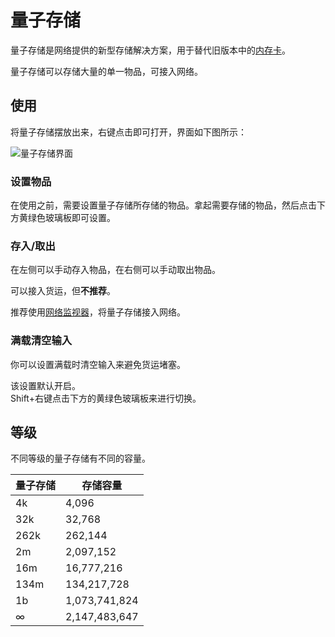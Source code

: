 # 量子存储

量子存储是网络提供的新型存储解决方案，用于替代旧版本中的[内存卡](./Network-Memory-Card)。

量子存储可以存储大量的单一物品，可接入网络。

## 使用

将量子存储摆放出来，右键点击即可打开，界面如下图所示：

![量子存储界面](https://gzassets.cn/minecraft/plugin/slimefun/wiki/addons/images/networks/quantum-storage.png ':size=25%')

### 设置物品

在使用之前，需要设置量子存储所存储的物品。拿起需要存储的物品，然后点击下方黄绿色玻璃板即可设置。

### 存入/取出

在左侧可以手动存入物品，在右侧可以手动取出物品。

可以接入货运，但**不推荐**。

推荐使用[网络监视器](./Network-Monitor)，将量子存储接入网络。

### 满载清空输入

你可以设置满载时清空输入来避免货运堵塞。

该设置默认开启。  
Shift+右键点击下方的黄绿色玻璃板来进行切换。

## 等级

不同等级的量子存储有不同的容量。

| 量子存储 | 存储容量 |
| --- | ------- |
| 4k | 4,096 |
| 32k | 32,768 |
| 262k | 262,144 |
| 2m | 2,097,152 |
| 16m | 16,777,216 |
| 134m | 134,217,728 |
| 1b | 1,073,741,824 |
| ∞ | 2,147,483,647 |
